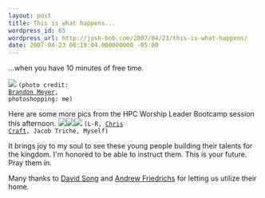 ```yaml
---
layout: post
title: This is what happens...
wordpress_id: 65
wordpress_url: http://josh-bob.com/2007/04/23/this-is-what-happens/
date: 2007-04-23 00:19:04.000000000 -05:00
---
```

...when you have 10 minutes of free time.

<a href="http://www.divshare.com/download/461849-b6e"><img src="http://athena.divshare.com/athena2/thumbs/2007/04/23/461849/461849-b6e_mid.jpg" border="0"></a>
<code>(photo credit: <a href="http://brandon-4point5.blogspot.com">Brandon Meyer</a>, photoshopping: me)</code>

Here are some more pics from the HPC Worship Leader Bootcamp session this afternoon.
<a href="http://www.divshare.com/download/461851-313"><img src="http://athena.divshare.com/athena2/thumbs/2007/04/23/461851/461851-313.jpg" border="0"></a><a href="http://www.divshare.com/download/461853-ef5"><img src="http://athena.divshare.com/athena2/thumbs/2007/04/23/461853/461853-ef5.jpg" border="0"></a><a href="http://www.divshare.com/download/461876-2c5"><img src="http://apollo.divshare.com/apollo2/thumbs/2007/04/23/461876/461876-2c5.jpg" border="0"></a>
<code>(L-R, <a href="http://iamaconformist.blogspot.com/">Chris Craft</a>, Jacob Triche, Myself)</code>

It brings joy to my soul to see these young people building their talents for the kingdom. I'm honored to be able to instruct them. This is your future. Pray them in.

Many thanks to <a href="http://www.bluekardia.com">David Song</a> and <a href="http://friedriches.net/blog/">Andrew Friedrichs</a> for letting us utilize their home.
